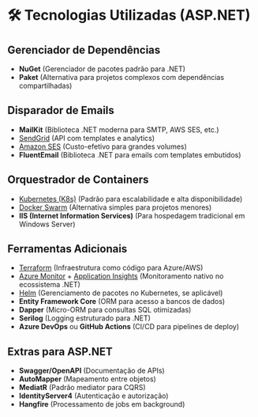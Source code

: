 # 🛠 Tecnologias Utilizadas (ASP.NET)

## Gerenciador de Dependências
- **NuGet** (Gerenciador de pacotes padrão para .NET)
- **Paket** (Alternativa para projetos complexos com dependências compartilhadas)

## Disparador de Emails
- **MailKit** (Biblioteca .NET moderna para SMTP, AWS SES, etc.)
- [SendGrid](https://sendgrid.com/) (API com templates e analytics)
- [Amazon SES](https://aws.amazon.com/ses/) (Custo-efetivo para grandes volumes)
- **FluentEmail** (Biblioteca .NET para emails com templates embutidos)

## Orquestrador de Containers
- [Kubernetes (K8s)](https://kubernetes.io/) (Padrão para escalabilidade e alta disponibilidade)
- [Docker Swarm](https://docs.docker.com/engine/swarm/) (Alternativa simples para projetos menores)
- **IIS (Internet Information Services)** (Para hospedagem tradicional em Windows Server)

## Ferramentas Adicionais
- [Terraform](https://www.terraform.io/) (Infraestrutura como código para Azure/AWS)
- [Azure Monitor](https://azure.microsoft.com/pt-br/services/monitor/) + [Application Insights](https://docs.microsoft.com/pt-br/azure/azure-monitor/app/app-insights-overview) (Monitoramento nativo no ecossistema .NET)
- [Helm](https://helm.sh/) (Gerenciamento de pacotes no Kubernetes, se aplicável)
- **Entity Framework Core** (ORM para acesso a bancos de dados)
- **Dapper** (Micro-ORM para consultas SQL otimizadas)
- **Serilog** (Logging estruturado para .NET)
- **Azure DevOps** ou **GitHub Actions** (CI/CD para pipelines de deploy)

## Extras para ASP.NET
- **Swagger/OpenAPI** (Documentação de APIs)
- **AutoMapper** (Mapeamento entre objetos)
- **MediatR** (Padrão mediator para CQRS)
- **IdentityServer4** (Autenticação e autorização)
- **Hangfire** (Processamento de jobs em background)
